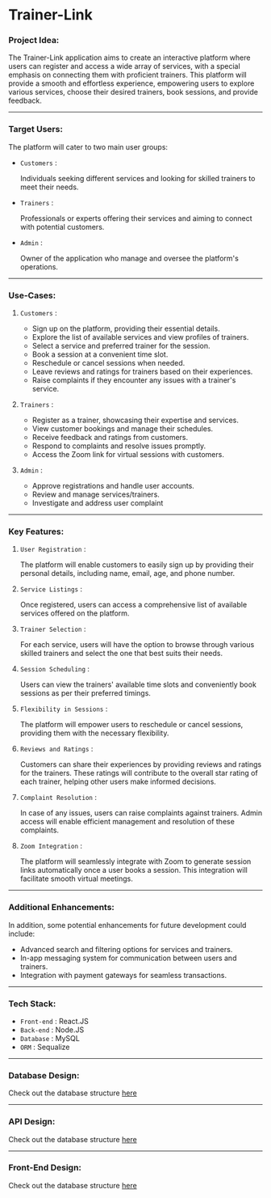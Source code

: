 # Trainer-Link

### Project Idea:

The Trainer-Link application aims to create an interactive platform where users can register and access a wide array of services, with a special emphasis on connecting them with proficient trainers. This platform will provide a smooth and effortless experience, empowering users to explore various services, choose their desired trainers, book sessions, and provide feedback.

---

### Target Users:

The platform will cater to two main user groups:

- `Customers` : 
    
    Individuals seeking different services and looking for skilled trainers to meet their needs.

- `Trainers` :

     Professionals or experts offering their services and aiming to connect with potential customers.

- `Admin` : 
    
    Owner of the application who manage and oversee the platform's operations.

---

### Use-Cases:

1. `Customers` :

    - Sign up on the platform, providing their essential details.
    - Explore the list of available services and view profiles of trainers.
    - Select a service and preferred trainer for the session.
    - Book a session at a convenient time slot.
    - Reschedule or cancel sessions when needed.
    - Leave reviews and ratings for trainers based on their experiences.
    - Raise complaints if they encounter any issues with a trainer's service.

2. `Trainers` :

    - Register as a trainer, showcasing their expertise and services.
    - View customer bookings and manage their schedules.
    - Receive feedback and ratings from customers.
    - Respond to complaints and resolve issues promptly.
    - Access the Zoom link for virtual sessions with customers.

3. `Admin` :

    - Approve registrations and handle user accounts.
    - Review and manage services/trainers.
    - Investigate and address user complaint

---

### Key Features:

1. `User Registration` : 
    
    The platform will enable customers to easily sign up by providing their personal details, including name, email, age, and phone number.

2. `Service Listings` :

     Once registered, users can access a comprehensive list of available services offered on the platform.

3. `Trainer Selection` : 

    For each service, users will have the option to browse through various skilled trainers and select the one that best suits their needs.

4. `Session Scheduling` : 

    Users can view the trainers' available time slots and conveniently book sessions as per their preferred timings.

5. `Flexibility in Sessions` : 

    The platform will empower users to reschedule or cancel sessions, providing them with the necessary flexibility.

6. `Reviews and Ratings` : 

    Customers can share their experiences by providing reviews and ratings for the trainers. These ratings will contribute to the overall star rating of each trainer, helping other users make informed decisions.

7. `Complaint Resolution` : 
    
    In case of any issues, users can raise complaints against trainers. Admin access will enable efficient management and resolution of these complaints.

8. `Zoom Integration` : 

    The platform will seamlessly integrate with Zoom to generate session links automatically once a user books a session. This integration will facilitate smooth virtual meetings.

---

### Additional Enhancements:

In addition, some potential enhancements for future development could include:

- Advanced search and filtering options for services and trainers.
- In-app messaging system for communication between users and trainers.
- Integration with payment gateways for seamless transactions.

---

### Tech Stack:

- `Front-end` : React.JS
- `Back-end` : Node.JS
- `Database` : MySQL
- `ORM` : Sequalize

---

### Database Design:

Check out the database structure [here](DatabaseDesign.md)

---

### API Design:

Check out the database structure [here](APIDesign.md)

---

### Front-End Design:

Check out the database structure [here](FrontEndDesign.md)
